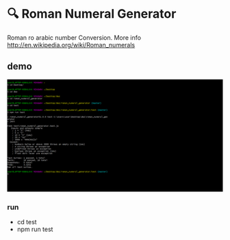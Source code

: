 # :mag: Roman Numeral Generator

Roman ro arabic number Conversion. More info
http://en.wikipedia.org/wiki/Roman_numerals

## demo

![Alt text](test/test-prt-sc.png?raw=true "test outputs")


### run

* cd test
* npm run test


